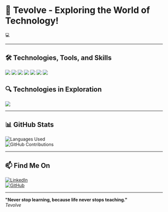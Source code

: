 # 🚀 **Tevolve - Exploring the World of Technology!**

💻 

---
## 🛠️ **Technologies, Tools, and Skills**  
<p align="left">
  <img src="https://img.shields.io/badge/Python-3776AB?style=flat&logo=python&logoColor=white" />
  <img src="https://img.shields.io/badge/NumPy-013243?style=flat&logo=numpy&logoColor=white" />
  <img src="https://img.shields.io/badge/Pandas-150458?style=flat&logo=pandas&logoColor=white" />
  <img src="https://img.shields.io/badge/SQL-4479A1?style=flat&logo=postgresql&logoColor=white" />
  <img src="https://img.shields.io/badge/Linux-FCC624?style=flat&logo=linux&logoColor=black" />
  <img src="https://img.shields.io/badge/Git-F05032?style=flat&logo=git&logoColor=white" />
  <img src="https://img.shields.io/badge/GitHub-181717?style=flat&logo=github&logoColor=white" />
</p>

## 🔍 **Technologies in Exploration**  

<p align="left">
  <img src="https://img.shields.io/badge/Machine%20Learning-FF6F00?style=flat&logo=tensorflow&logoColor=white" />
</p>

---

## 📊 **GitHub Stats**  

![Languages Used](https://github-readme-stats.vercel.app/api/top-langs/?username=tevolve&layout=compact&hide_title=true)  
![GitHub Contributions](https://github-readme-stats.vercel.app/api?username=tevolve&show_icons=true&hide_title=true&count_private=true)

---

## 📫 **Find Me On**  

[![LinkedIn](https://img.shields.io/badge/LinkedIn-0077B5?style=flat&logo=linkedin&logoColor=white)](https://www.linkedin.com/in/tev0lv3)  
[![GitHub](https://img.shields.io/badge/GitHub-000000?style=flat&logo=github&logoColor=white)](https://github.com/tevolve)  

---

**"Never stop learning, because life never stops teaching."**  
<em>Tevolve</em>


